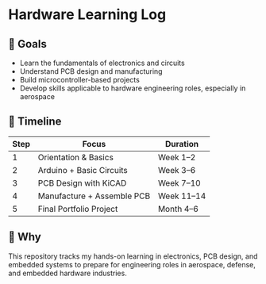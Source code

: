 # Hardware Learning Log

## 🎯 Goals
- Learn the fundamentals of electronics and circuits
- Understand PCB design and manufacturing
- Build microcontroller-based projects
- Develop skills applicable to hardware engineering roles, especially in aerospace

## 📅 Timeline
| Step | Focus | Duration |
|------|------------------------------|-----------|
| 1    | Orientation & Basics         | Week 1–2  |
| 2    | Arduino + Basic Circuits     | Week 3–6  |
| 3    | PCB Design with KiCAD        | Week 7–10 |
| 4    | Manufacture + Assemble PCB   | Week 11–14|
| 5    | Final Portfolio Project      | Month 4–6 |

## 🚀 Why
This repository tracks my hands-on learning in electronics, PCB design, and embedded systems to prepare for engineering roles in aerospace, defense, and embedded hardware industries.
